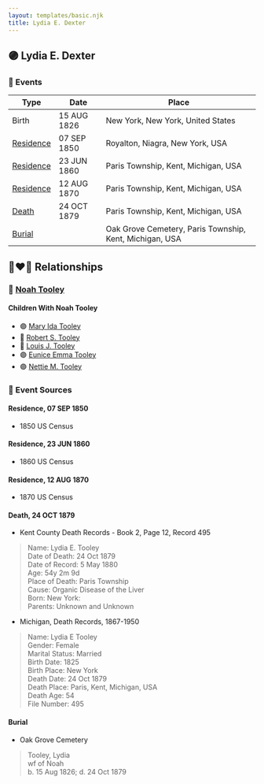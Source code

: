 ```yaml
---
layout: templates/basic.njk
title: Lydia E. Dexter
---
```

## 🟣 Lydia E. Dexter

### 📆 Events

Type | Date | Place
------ | ------ | ------
Birth | 15 AUG 1826 | New York, New York, United States
[Residence](#event-1) | 07 SEP 1850 | Royalton, Niagra, New York, USA
[Residence](#event-2) | 23 JUN 1860 | Paris Township, Kent, Michigan, USA
[Residence](#event-3) | 12 AUG 1870 | Paris Township, Kent, Michigan, USA
[Death](#event-4) | 24 OCT 1879 | Paris Township, Kent, Michigan, USA
[Burial](#event-5) |  | Oak Grove Cemetery, Paris Township, Kent, Michigan, USA

## 👩‍❤️‍👨 Relationships

### 🔵 [Noah Tooley](/people/8/84640933)

#### Children With Noah Tooley
* 🟣 [Mary Ida Tooley](/people/5/52009861)
* 🔵 [Robert S. Tooley](/people/4/49267584)
* 🔵 [Louis J. Tooley](/people/9/93438030)
* 🟣 [Eunice Emma Tooley](/people/9/90896235)
* 🟣 [Nettie M. Tooley](/people/6/61920568)
### 📰 Event Sources

#### <a id="event-1"></a> Residence, 07 SEP 1850
* 1850 US Census

#### <a id="event-2"></a> Residence, 23 JUN 1860
* 1860 US Census

#### <a id="event-3"></a> Residence, 12 AUG 1870
* 1870 US Census

#### <a id="event-4"></a> Death, 24 OCT 1879
* Kent County Death Records  - Book 2, Page 12, Record 495
>   
  > Name: Lydia E. Tooley  
  > Date of Death: 24 Oct 1879  
  > Date of Record: 5 May 1880  
  > Age: 54y 2m 9d  
  > Place of Death: Paris Township  
  > Cause: Organic Disease of the Liver  
  > Born: New York:  
  > Parents: Unknown and Unknown
* Michigan, Death Records, 1867-1950
>   
  > Name: Lydia E Tooley  
  > Gender: Female  
  > Marital Status: Married  
  > Birth Date: 1825  
  > Birth Place: New York  
  > Death Date: 24 Oct 1879  
  > Death Place: Paris, Kent, Michigan, USA  
  > Death Age: 54  
  > File Number: 495

#### <a id="event-5"></a> Burial
* Oak Grove Cemetery
>   
  > Tooley, Lydia  
  > wf of Noah  
  > b. 15 Aug 1826;  d. 24 Oct 1879